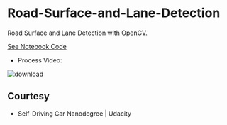# Road-Surface-and-Lane-Detection
Road Surface and Lane Detection with OpenCV.

[See Notebook Code](http://nbviewer.jupyter.org/github/rezwanulhaquerezwan/Road-Surface-and-Lane-Detection/blob/master/Road_Surface_and_Lane_Detection.ipynb)


  - Process Video: 
  
![download](https://user-images.githubusercontent.com/15044221/38553013-b660f7f4-3cdf-11e8-8886-6487ce960ab3.gif)



## Courtesy
  - Self-Driving Car Nanodegree | Udacity
